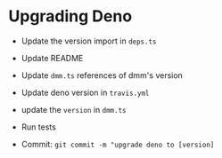 # Upgrading Deno

* Update the version import in `deps.ts`

* Update README

* Update `dmm.ts` references of dmm's version

* Update deno version in `travis.yml`

* update the `version` in `dmm.ts`

* Run tests

* Commit: `git commit -m "upgrade deno to [version]`
